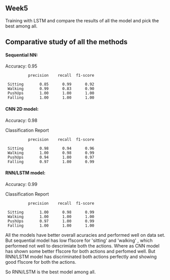 ## Week5

Training with LSTM and compare the results of all the model and pick the best among all.

## Comparative study of all the methods

#### Sequential NN:

Accuracy: 0.95


              precision    recall  f1-score   

     Sitting       0.85      0.99      0.92     
     Walking       0.99      0.83      0.90      
     PushUps       1.00      1.00      1.00      
     Falling       1.00      1.00      1.00      

#### CNN 2D model:

Accuracy: 0.98

Classification Report

              precision    recall  f1-score  

     Sitting       0.98      0.94      0.96       
     Walking       1.00      0.98      0.99       
     PushUps       0.94      1.00      0.97        
     Falling       0.97      1.00      0.99     

#### RNN/LSTM model:

Accuracy: 0.99

Classification Report

              precision    recall  f1-score   

     Sitting       1.00      0.98      0.99        
     Walking       1.00      1.00      1.00        
     PushUps       0.97      1.00      0.99        
     Falling       1.00      1.00      1.00     


All the models have better overall acuracies and performed well on data set. But sequential model has low f1score  for 'sitting' and 'walking' , which performed not well to descrimiate both the actions. 
Where as CNN model has shown some better f1score for both actions and perfomed well. 
But RNN/LSTM model has discriminated both actions perfectly and showing good f1score for both the actions.

So RNN/LSTM is the best model among all.

  



